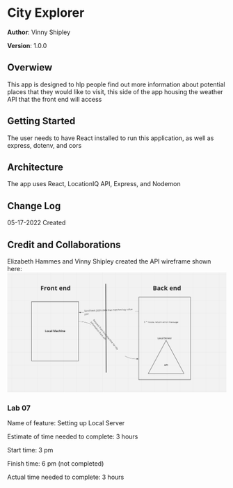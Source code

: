 # City Explorer

**Author**: Vinny Shipley

**Version**: 1.0.0

## Overwiew

This app is designed to hlp people find out more information about potential places that they would like to visit, this side of the app housing the weather API that the front end will access

## Getting Started

The user needs to have React installed to run this application, as well as express, dotenv, and cors

## Architecture

The app uses React, LocationIQ API, Express, and Nodemon

## Change Log

05-17-2022 Created

## Credit and Collaborations

Elizabeth Hammes and Vinny Shipley created the API wireframe shown here: ![API wireframe](img/Local-server-snip.png "API wireframe")

### Lab 07

Name of feature: Setting up Local Server

Estimate of time needed to complete: 3 hours

Start time: 3 pm

Finish time: 6 pm (not completed)

Actual time needed to complete: 3 hours